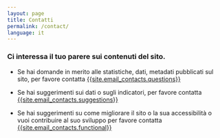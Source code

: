 ```yaml
---
layout: page
title: Contatti
permalink: /contact/
language: it
---
```

### Ci interessa il tuo parere sui contenuti del sito.


- Se hai domande in merito alle statistiche, dati, metadati pubblicati sul sito, per favore contatta [{{site.email_contacts.questions}}](mailto:{{site.email_contacts.questions}})

- Se hai suggerimenti sui dati o sugli indicatori, per favore contatta [{{site.email_contacts.suggestions}}](mailto:{{site.email_contacts.suggestions}})

- Se hai suggerimenti su come migliorare il sito o la sua accessibilità o vuoi contribuire al suo sviluppo per favore contatta [{{site.email_contacts.functional}}](mailto:{{site.email_contacts.functional}})
